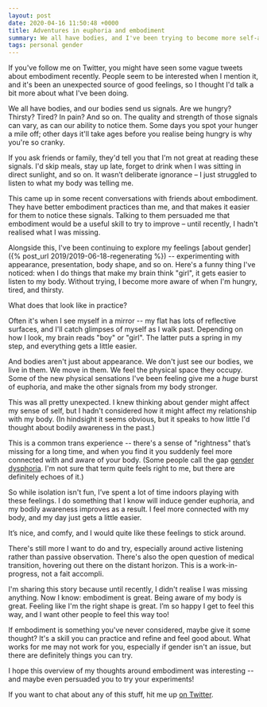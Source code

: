 ```yaml
---
layout: post
date: 2020-04-16 11:50:48 +0000
title: Adventures in euphoria and embodiment
summary: We all have bodies, and I've been trying to become more self-aware and connected with mine.
tags: personal gender
---
```


If you've follow me on Twitter, you might have seen some vague tweets about embodiment recently.
People seem to be interested when I mention it, and it's been an unexpected source of good feelings, so I thought I'd talk a bit more about what I've been doing.

We all have bodies, and our bodies send us signals.
Are we hungry? Thirsty? Tired? In pain? And so on.
The quality and strength of those signals can vary, as can our ability to notice them.
Some days you spot your hunger a mile off; other days it'll take ages before you realise being hungry is why you're so cranky.

If you ask friends or family, they'd tell you that I'm not great at reading these signals.
I'd skip meals, stay up late, forget to drink when I was sitting in direct sunlight, and so on.
It wasn’t deliberate ignorance – I just struggled to listen to what my body was telling me.

This came up in some recent conversations with friends about embodiment.
They have better embodiment practices than me, and that makes it easier for them to notice these signals.
Talking to them persuaded me that embodiment would be a useful skill to try to improve – until recently, I hadn't realised what I was missing.

Alongside this, I've been continuing to explore my feelings [about gender]({% post_url 2019/2019-06-18-regenerating %}) -- experimenting with appearance, presentation, body shape, and so on.
Here's a funny thing I've noticed: when I do things that make my brain think "girl", it gets easier to listen to my body.
Without trying, I become more aware of when I'm hungry, tired, and thirsty.

What does that look like in practice?

Often it's when I see myself in a mirror -- my flat has lots of reflective surfaces, and I'll catch glimpses of myself as I walk past.
Depending on how I look, my brain reads "boy" or "girl".
The latter puts a spring in my step, and everything gets a little easier.

And bodies aren't just about appearance.
We don't just see our bodies, we live in them.
We move in them.
We feel the physical space they occupy.
Some of the new physical sensations I've been feeling give me a *huge* burst of euphoria, and make the other signals from my body stronger.

This was all pretty unexpected.
I knew thinking about gender might affect my sense of self, but I hadn't considered how it might affect my relationship with my body.
(In hindsight it seems obvious, but it speaks to how little I'd thought about bodily awareness in the past.)

This is a common trans experience -- there's a sense of "rightness" that’s missing for a long time, and when you find it you suddenly feel more connected with and aware of your body.
(Some people call the gap [gender dysphoria](https://en.wikipedia.org/wiki/Gender_dysphoria).
I'm not sure that term quite feels right to me, but there are definitely echoes of it.)

So while isolation isn't fun, I’ve spent a lot of time indoors playing with these feelings.
I do something that I know will induce gender euphoria, and my bodily awareness improves as a result.
I feel more connected with my body, and my day just gets a little easier.

It’s nice, and comfy, and I would quite like these feelings to stick around.

There's still more I want to do and try, especially around active listening rather than passive observation.
There's also the open question of medical transition, hovering out there on the distant horizon.
This is a work-in-progress, not a fait accompli.

I'm sharing this story because until recently, I didn't realise I was missing anything.
Now I know: embodiment is great.
Being aware of my body is great.
Feeling like I'm the right shape is great.
I’m so happy I get to feel this way, and I want other people to feel this way too!

If embodiment is something you've never considered, maybe give it some thought?
It's a skill you can practice and refine and feel good about.
What works for me may not work for you, especially if gender isn't an issue, but there are definitely things you can try.

I hope this overview of my thoughts around embodiment was interesting -- and maybe even persuaded you to try your experiments!

If you want to chat about any of this stuff, hit me up [on Twitter](https://twitter.com/alexwlchan).
